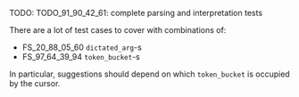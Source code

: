 
TODO: TODO_91_90_42_61: complete parsing and interpretation tests

There are a lot of test cases to cover with combinations of:
*   FS_20_88_05_60 `dictated_arg`-s
*   FS_97_64_39_94 `token_bucket`-s

In particular, suggestions should depend on which `token_bucket` is occupied by the cursor.

